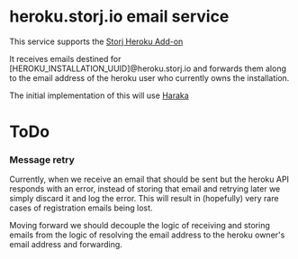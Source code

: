 # heroku.storj.io email service

This service supports the [Storj Heroku Add-on](https://github.com/Storj/integration-service/)

It receives emails destined for [HEROKU_INSTALLATION_UUID]@heroku.storj.io and forwards them along to the email address of the heroku user who currently owns the installation.

The initial implementation of this will use [Haraka](https://haraka.github.io/)

# ToDo

### Message retry

Currently, when we receive an email that should be sent but the heroku API responds with an error, instead of storing that email and retrying later we simply discard it and log the error. This will result in (hopefully) very rare cases of registration emails being lost.

Moving forward we should decouple the logic of receiving and storing emails from the logic of resolving the email address to the heroku owner's email address and forwarding.
